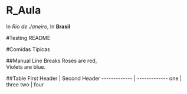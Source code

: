 # R_Aula

In _Rio de Janeiro_,
In **Brasil**

#Testing README

#Comidas Tipicas

##Manual Line Breaks
Roses are red,   
Violets are blue.

##Table
First Header  | Second Header
------------- | -------------
one  | three
two  | four